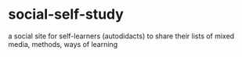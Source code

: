 # social-self-study
a social site for self-learners (autodidacts) to share their lists of mixed media, methods, ways of learning
